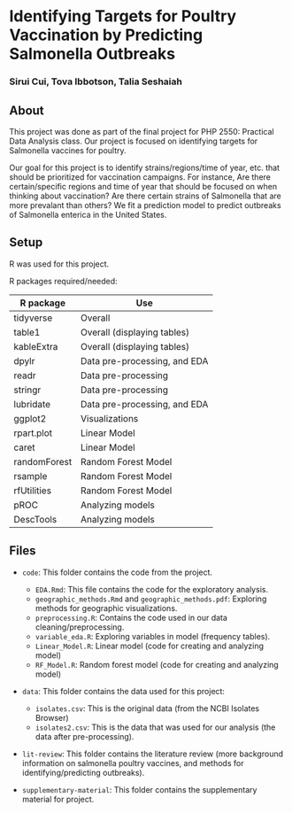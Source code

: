 # Identifying Targets for Poultry Vaccination by Predicting Salmonella Outbreaks

### Sirui Cui, Tova Ibbotson, Talia Seshaiah


## About 
This project was done as part of the final project for PHP 2550: Practical Data Analysis class. Our project is focused on identifying targets for Salmonella vaccines for poultry.

Our goal for this project is to identify strains/regions/time of year, etc. that should be prioritized for vaccination campaigns. For instance, Are there certain/specific regions and time of year that should be focused on when thinking about vaccination? Are there certain strains of Salmonella that are more prevalant than others? We fit a prediction model to predict outbreaks of Salmonella enterica in the United States.

## Setup 

R was used for this project.

R packages required/needed:

| R package | Use |
| ------------- | ------------- |
| tidyverse  | Overall  |
| table1 | Overall (displaying tables) |
| kableExtra | Overall (displaying tables) | 
| dpylr | Data pre-processing, and EDA |
| readr | Data pre-processing |
| stringr | Data pre-processing |
| lubridate | Data pre-processing, and EDA | 
| ggplot2 | Visualizations |
| rpart.plot | Linear Model |
| caret | Linear Model |
| randomForest | Random Forest Model |
| rsample | Random Forest Model |
| rfUtilities | Random Forest Model |
| pROC | Analyzing models |
| DescTools | Analyzing models |


## Files

- `code`: This folder contains the code from the project. 
  -  `EDA.Rmd`: This file contains the code for the exploratory analysis.
  -  `geographic_methods.Rmd` and `geographic_methods.pdf`: Exploring methods for geographic visualizations.
  - `preprocessing.R`: Contains the code used in our data cleaning/preprocessing.
  - `variable_eda.R`: Exploring variables in model (frequency tables). 
  - `Linear_Model.R`: Linear model (code for creating and analyzing model)
  - `RF_Model.R`: Random forest model (code for creating and analyzing model)

- `data`: This folder contains the data used for this project:
  - `isolates.csv`: This is the original data (from the NCBI Isolates Browser) 
  - `isolates2.csv`: This is the data that was used for our analysis (the data after pre-processing). 

- `lit-review`: This folder contains the literature review (more background information on salmonella poultry vaccines, and methods for identifying/predicting outbreaks). 

- `supplementary-material`: This folder contains the supplementary material for project.
